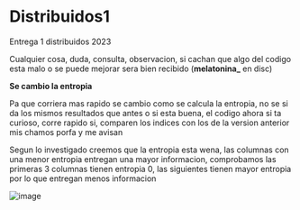 # Distribuidos1
Entrega 1 distribuidos 2023


Cualquier cosa, duda, consulta, observacion, si cachan que algo del codigo esta malo o se puede mejorar sera bien recibido (**melatonina_** en disc)


**Se cambio la entropia**

Pa que corriera mas rapido se cambio como se calcula la entropia, no se si da los mismos resultados que antes o si esta buena, el codigo ahora si ta curioso, corre rapido si, comparen los indices con los de la version anterior mis chamos porfa y me avisan



Segun lo investigado creemos que la entropia esta wena, las columnas con una menor entropia entregan una mayor informacion, comprobamos las primeras 3 columnas tienen entropia 0, las siguientes tienen mayor entropia por lo que entregan menos informacion


![image](https://github.com/BenjaminAleRamosT/Distribuidos1/assets/81858128/31e84003-a5fd-48bc-a31a-92f23a62a23e)

